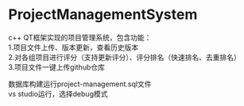 # ProjectManagementSystem
c++ QT框架实现的项目管理系统，包含功能：  
1.项目文件上传、版本更新，查看历史版本  
2.对各组项目进行评分（支持更新评分）、评分排名（快速排名、去重排名）  
3.项目文件一键上传github仓库  
  
数据库构建运行project-management.sql文件  
vs studio运行，选择debug模式  
